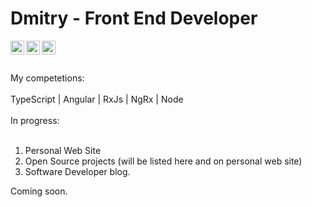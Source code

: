 # Dmitry - Front End Developer

[<img align="left" alt="dmitryprogrammer | Gmail" width="22px" src="https://cdn.simpleicons.org/gmail/black/white" />](mailto:dpischalka@gmail.com)
[<img align="left" alt="dmitryprogrammer | LinkedIn" width="22px" src="https://cdn.simpleicons.org/linkedin/black/white" />](https://www.linkedin.com/in/dmitryprogrammer/)
[<img align="left" alt="dmitryprogrammer | Telegram" width="22px" src="https://cdn.simpleicons.org/telegram/black/white" />](https://t.me/dmitryprogrammer)

<br />
<br />
<br />
My competetions:
<br />
<br />
TypeScript | Angular | RxJs | NgRx | Node
<br />
<br />
In progress:
<br />
<br />

1. Personal Web Site
2. Open Source projects (will be listed here and on personal web site)
3. Software Developer blog.

Coming soon.
